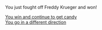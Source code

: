 You just fought off Freddy Krueger and won!  

[You win and continue to get candy](../win.md)  
[You go in a different direction](different-direction.md)  
